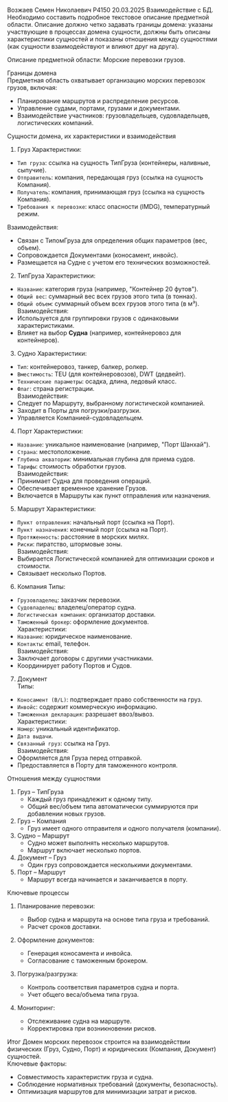 Возжаев Семен Николаевич
Р4150
20.03.2025
Взаимодействие с БД.
Необходимо составить подробное текстовое описание предметной области. Описание должно четко задавать границы домена: указаны участвующие в процессах домена сущности, должны быть описаны характеристики сущностей и показаны отношения между сущностями (как сущности взаимодействуют и влияют друг на друга).

Описание предметной области: Морские перевозки грузов.

Границы домена  
Предметная область охватывает организацию морских перевозок грузов, включая:  
- Планирование маршрутов и распределение ресурсов.  
- Управление судами, портами, грузами и документами.  
- Взаимодействие участников: грузовладельцев, судовладельцев, логистических компаний.  

Сущности домена, их характеристики и взаимодействия

1. Груз
Характеристики:  
- `Тип груза`: ссылка на сущность ТипГруза (контейнеры, наливные, сыпучие).  
- `Отправитель`: компания, передающая груз (ссылка на сущность Компания).  
- `Получатель`: компания, принимающая груз (ссылка на сущность Компания).  
- `Требования к перевозке`: класс опасности (IMDG), температурный режим.  


Взаимодействия:  
- Связан с ТипомГруза для определения общих параметров (вес, объем).  
- Сопровождается Документами (коносамент, инвойс).  
- Размещается на Судне с учетом его технических возможностей.  

2. ТипГруза
Характеристики:  
- `Название`: категория груза (например, "Контейнер 20 футов").  
- `Общий вес`: суммарный вес всех грузов этого типа (в тоннах).  
- `Общий объем`: суммарный объем всех грузов этого типа (в м³).  
Взаимодействия:  
- Используется для группировки грузов с одинаковыми характеристиками.  
- Влияет на выбор **Судна** (например, контейнеровоз для контейнеров).  

3. Судно
Характеристики:  
- `Тип`: контейнеровоз, танкер, балкер, ролкер.  
- `Вместимость`: TEU (для контейнеровозов), DWT (дедвейт).  
- `Технические параметры`: осадка, длина, ледовый класс.  
- `Флаг`: страна регистрации.  
Взаимодействия:  
- Следует по Маршруту, выбранному логистической компанией.  
- Заходит в Порты для погрузки/разгрузки.  
- Управляется Компанией-судовладельцем.  

4. Порт
Характеристики:  
- `Название`: уникальное наименование (например, "Порт Шанхай").  
- `Страна`: местоположение.  
- `Глубина акватории`: минимальная глубина для приема судов.  
- `Тарифы`: стоимость обработки грузов.  
Взаимодействия:  
- Принимает Судна для проведения операций.  
- Обеспечивает временное хранение Грузов.  
- Включается в Маршруты как пункт отправления или назначения.  

5. Маршрут
Характеристики:  
- `Пункт отправления`: начальный порт (ссылка на Порт).  
- `Пункт назначения`: конечный порт (ссылка на Порт).  
- `Протяженность`: расстояние в морских милях.  
- `Риски`: пиратство, штормовые зоны.  
Взаимодействия:  
- Выбирается Логистической компанией для оптимизации сроков и стоимости.  
- Связывает несколько Портов.  

6. Компания
Типы:  
- `Грузовладелец`: заказчик перевозки.  
- `Судовладелец`: владелец/оператор судна.  
- `Логистическая компания`: организатор доставки.  
- `Таможенный брокер`: оформление документов.  
Характеристики:  
- `Название`: юридическое наименование.  
- `Контакты`: email, телефон.  
Взаимодействия:  
- Заключает договоры с другими участниками.  
- Координирует работу Портов и Судов.  

7. Документ  
Типы:  
- `Коносамент (B/L)`: подтверждает право собственности на груз.  
- `Инвойс`: содержит коммерческую информацию.  
- `Таможенная декларация`: разрешает ввоз/вывоз.  
Характеристики:  
- `Номер`: уникальный идентификатор.  
- `Дата выдачи`.  
- `Связанный груз`: ссылка на Груз.  
Взаимодействия:  
- Оформляется для Груза перед отправкой.  
- Предоставляется в Порту для таможенного контроля.  

Отношения между сущностями
1. Груз – ТипГруза 
   - Каждый груз принадлежит к одному типу.  
   - Общий вес/объем типа автоматически суммируются при добавлении новых грузов.  
2. Груз – Компания
   - Груз имеет одного отправителя и одного получателя (компании).  
3. Судно – Маршрут
   - Судно может выполнять несколько маршрутов.  
   - Маршрут включает несколько портов.  
4. Документ – Груз 
   - Один груз сопровождается несколькими документами.  
5. Порт – Маршрут  
   - Маршрут всегда начинается и заканчивается в порту.  

Ключевые процессы
1. Планирование перевозки:  
   - Выбор судна и маршрута на основе типа груза и требований.  
   - Расчет сроков доставки.  

2. Оформление документов:  
   - Генерация коносамента и инвойса.  
   - Согласование с таможенным брокером.  

3. Погрузка/разгрузка:  
   - Контроль соответствия параметров судна и порта.  
   - Учет общего веса/объема типа груза.  

4. Мониторинг:  
   - Отслеживание судна на маршруте.  
   - Корректировка при возникновении рисков.  

Итог
Домен морских перевозок строится на взаимодействии физических (Груз, Судно, Порт) и юридических (Компания, Документ) сущностей.  
Ключевые факторы:  
- Совместимость характеристик груза и судна.  
- Соблюдение нормативных требований (документы, безопасность).  
- Оптимизация маршрутов для минимизации затрат и рисков.
